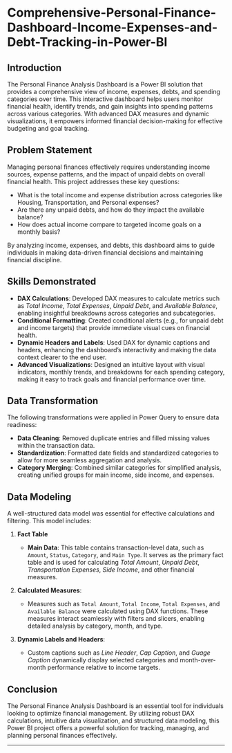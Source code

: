 # Comprehensive-Personal-Finance-Dashboard-Income-Expenses-and-Debt-Tracking-in-Power-BI


## Introduction
The Personal Finance Analysis Dashboard is a Power BI solution that provides a comprehensive view of income, expenses, debts, and spending categories over time. This interactive dashboard helps users monitor financial health, identify trends, and gain insights into spending patterns across various categories. With advanced DAX measures and dynamic visualizations, it empowers informed financial decision-making for effective budgeting and goal tracking.

## Problem Statement
Managing personal finances effectively requires understanding income sources, expense patterns, and the impact of unpaid debts on overall financial health. This project addresses these key questions:
- What is the total income and expense distribution across categories like Housing, Transportation, and Personal expenses?
- Are there any unpaid debts, and how do they impact the available balance?
- How does actual income compare to targeted income goals on a monthly basis?

By analyzing income, expenses, and debts, this dashboard aims to guide individuals in making data-driven financial decisions and maintaining financial discipline.

## Skills Demonstrated
- **DAX Calculations**: Developed DAX measures to calculate metrics such as *Total Income*, *Total Expenses*, *Unpaid Debt*, and *Available Balance*, enabling insightful breakdowns across categories and subcategories.
- **Conditional Formatting**: Created conditional alerts (e.g., for unpaid debt and income targets) that provide immediate visual cues on financial health.
- **Dynamic Headers and Labels**: Used DAX for dynamic captions and headers, enhancing the dashboard’s interactivity and making the data context clearer to the end user.
- **Advanced Visualizations**: Designed an intuitive layout with visual indicators, monthly trends, and breakdowns for each spending category, making it easy to track goals and financial performance over time.

## Data Transformation
The following transformations were applied in Power Query to ensure data readiness:
- **Data Cleaning**: Removed duplicate entries and filled missing values within the transaction data.
- **Standardization**: Formatted date fields and standardized categories to allow for more seamless aggregation and analysis.
- **Category Merging**: Combined similar categories for simplified analysis, creating unified groups for main income, side income, and expenses.
  
## Data Modeling
A well-structured data model was essential for effective calculations and filtering. This model includes:
  
1. **Fact Table**
   - **Main Data**: This table contains transaction-level data, such as `Amount`, `Status`, `Category`, and `Main Type`. It serves as the primary fact table and is used for calculating *Total Amount*, *Unpaid Debt*, *Transportation Expenses*, *Side Income*, and other financial measures.
   
2. **Calculated Measures**:
   - Measures such as `Total Amount`, `Total Income`, `Total Expenses`, and `Available Balance` were calculated using DAX functions. These measures interact seamlessly with filters and slicers, enabling detailed analysis by category, month, and type.
   
3. **Dynamic Labels and Headers**:
   - Custom captions such as *Line Header*, *Cap Caption*, and *Guage Caption* dynamically display selected categories and month-over-month performance relative to income targets.

## Conclusion
The Personal Finance Analysis Dashboard is an essential tool for individuals looking to optimize financial management. By utilizing robust DAX calculations, intuitive data visualization, and structured data modeling, this Power BI project offers a powerful solution for tracking, managing, and planning personal finances effectively.

--- 

